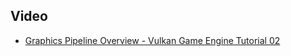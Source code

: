 ## Video
* [Graphics Pipeline Overview - Vulkan Game Engine Tutorial 02](https://www.youtube.com/watch?v=_riranMmtvI)

